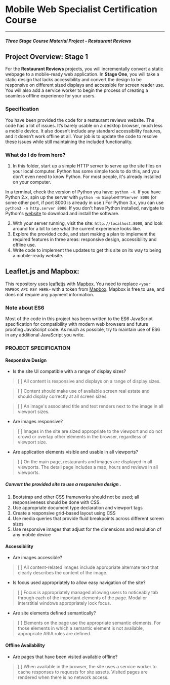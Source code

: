 # Mobile Web Specialist Certification Course
---
#### _Three Stage Course Material Project - Restaurant Reviews_

## Project Overview: Stage 1

For the **Restaurant Reviews** projects, you will incrementally convert a static webpage to a mobile-ready web application. In **Stage One**, you will take a static design that lacks accessibility and convert the design to be responsive on different sized displays and accessible for screen reader use. You will also add a service worker to begin the process of creating a seamless offline experience for your users.

### Specification

You have been provided the code for a restaurant reviews website. The code has a lot of issues. It’s barely usable on a desktop browser, much less a mobile device. It also doesn’t include any standard accessibility features, and it doesn’t work offline at all. Your job is to update the code to resolve these issues while still maintaining the included functionality. 

### What do I do from here?

1. In this folder, start up a simple HTTP server to serve up the site files on your local computer. Python has some simple tools to do this, and you don't even need to know Python. For most people, it's already installed on your computer. 

In a terminal, check the version of Python you have: `python -V`. If you have Python 2.x, spin up the server with `python -m SimpleHTTPServer 8000` (or some other port, if port 8000 is already in use.) For Python 3.x, you can use `python3 -m http.server 8000`. If you don't have Python installed, navigate to Python's [website](https://www.python.org/) to download and install the software.

2. With your server running, visit the site: `http://localhost:8000`, and look around for a bit to see what the current experience looks like.
3. Explore the provided code, and start making a plan to implement the required features in three areas: responsive design, accessibility and offline use.
4. Write code to implement the updates to get this site on its way to being a mobile-ready website.

## Leaflet.js and Mapbox:

This repository uses [leafletjs](https://leafletjs.com/) with [Mapbox](https://www.mapbox.com/). You need to replace `<your MAPBOX API KEY HERE>` with a token from [Mapbox](https://www.mapbox.com/). Mapbox is free to use, and does not require any payment information. 

### Note about ES6

Most of the code in this project has been written to the ES6 JavaScript specification for compatibility with modern web browsers and future proofing JavaScript code. As much as possible, try to maintain use of ES6 in any additional JavaScript you write. 


### PROJECT SPECIFICATION

#### Responsive Design
* Is the site UI compatible with a range of display sizes?

>[ ] All content is responsive and displays on a range of display sizes.

>[ ] Content should make use of available screen real estate and should display correctly at all screen sizes.

>[ ] An image's associated title and text renders next to the image in all viewport sizes.

* Are images responsive?

>[ ] Images in the site are sized appropriate to the viewport and do not crowd or overlap other elements in the browser, regardless of viewport size.

* Are application elements visible and usable in all viewports?

>[ ] On the main page, restaurants and images are displayed in all viewports. The detail page includes a map, hours and reviews in all viewports.

##### Convert the provided site to use a responsive design .
1. Bootstrap and other CSS frameworks should not be used; all responsiveness should be done with CSS.
2. Use appropriate document type declaration and viewport tags
3. Create a responsive grid-based layout using CSS
4. Use media queries that provide fluid breakpoints across different screen sizes
5. Use responsive images that adjust for the dimensions and resolution of any mobile device

#### Accessibility

* Are images accessible?
>[ ] All content-related images include appropriate alternate text that clearly describes the content of the image.

* Is focus used appropriately to allow easy navigation of the site?
>[ ] Focus is appropriately managed allowing users to noticeably tab through each of the important elements of the page. Modal or interstitial windows appropriately lock focus.

* Are site elements defined semantically?
>[ ] Elements on the page use the appropriate semantic elements. For those elements in which a semantic element is not available, appropriate ARIA roles are defined.
#### Offline Availability

* Are pages that have been visited available offline?
>[ ] When available in the browser, the site uses a service worker to cache responses to requests for site assets. Visited pages are rendered when there is no network access.